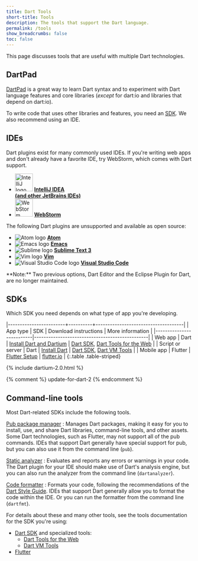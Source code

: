 ```yaml
---
title: Dart Tools
short-title: Tools
description: The tools that support the Dart language.
permalink: /tools
show_breadcrumbs: false
toc: false
---
```


This page discusses tools that are useful with multiple Dart technologies.

## DartPad

[DartPad](/tools/dartpad) is
a great way to learn Dart syntax and to experiment with Dart language features
and core libraries (_except_ for dart:io and libraries that depend on dart:io).

To write code that uses other libraries and features,
you need an [SDK](#sdks).
We also recommend using an IDE.


## IDEs

Dart plugins exist for many commonly used IDEs.
If you're writing web apps and don't already have a favorite IDE,
try WebStorm, which comes with Dart support.

<ul class="col2">
<li>
<img src="{% asset_path 'tools/intellij-idea.svg' %}"
     width="48" alt="IntelliJ logo">
<a href="/tools/jetbrains-plugin"><b>IntelliJ IDEA<br>
(and other JetBrains IDEs)</b></a>
</li>
<li>
<img src="{% asset_path 'tools/webstorm.svg' %}"
     width="48" alt="WebStorm logo">
<a href="{{site.webdev}}/tools/webstorm"><b>WebStorm</b></a>
</li>
</ul>

The following Dart plugins are unsupported
and available as open source:

<ul class="col2">
<li>
<img src="{% asset_path 'tools/atom-logo.png' %}" alt="Atom logo">
<a href="https://github.com/dart-atom/dartlang/"><b>Atom</b></a>
</li>
<li>
<img src="{% asset_path 'tools/emacs.png' %}" alt="Emacs logo">
<a href="https://github.com/nex3/dart-mode"><b>Emacs</b></a>
</li>
<li>
<img src="{% asset_path 'tools/sublime.png' %}" alt="Sublime logo">
<a href="https://github.com/dart-lang/dart-sublime-bundle#readme"><b>Sublime Text 3</b></a>
</li>
<li>
<img src="{% asset_path 'tools/vim.png' %}" alt="Vim logo">
<a href="https://github.com/dart-lang/dart-vim-plugin"><b>Vim</b></a>
</li>
<li>
<img src="{% asset_path 'tools/vscode.png' %}" alt="Visual Studio Code logo">
<a href="https://marketplace.visualstudio.com/items?itemName=DanTup.dart-code"><b>Visual Studio Code</b></a>
</li>
</ul>

<aside class="alert alert-info" markdown="1">
**Note:** Two previous options, Dart Editor and the Eclipse Plugin for Dart,
are no longer maintained.
</aside>

## SDKs

Which SDK you need depends on what type of app you're developing.

|------------------------+----------+-------------------------------------|
| App type | SDK | Download instructions | More information |
|--------------------------|------------------------------------------------|
| Web app | Dart | [Install Dart and Dartium](/install) | [Dart SDK](/tools/sdk), [Dart Tools for the Web]({{site.webdev}}/tools) |
| Script or server | Dart | [Install Dart](/install) | [Dart SDK](/tools/sdk), [Dart VM Tools](/dart-vm/tools) |
| Mobile app | Flutter | [Flutter Setup]({{site.flutter}}/setup) | [flutter.io]({{site.flutter}}) |
{:.table .table-striped}

{% include dartium-2.0.html %}

{% comment %}
update-for-dart-2
{% endcomment %}


## Command-line tools

Most Dart-related SDKs include the following tools.

[Pub package manager](/tools/pub)
: Manages Dart packages,
  making it easy for you to install, use, and share Dart libraries,
  command-line tools, and other assets.
  Some Dart technologies, such as Flutter, may not support
  all of the pub commands.
  IDEs that support Dart generally have special support for pub,
  but you can also use it from the command line (`pub`).

[Static analyzer](/tools/analyzer)
: Evaluates and reports any errors or warnings in your code.
  The Dart plugin for your IDE should make use of Dart's analysis engine,
  but you can also run the analyzer from the command line (`dartanalyzer`).

[Code formatter](https://github.com/dart-lang/dart_style#readme)
: Formats your code, following the recommendations of the
  [Dart Style Guide](/guides/language/effective-dart/style).
  IDEs that support Dart generally allow you to format the code within
  the IDE. Or you can run the formatter from the command line (`dartfmt`).

For details about these and many other tools,
see the tools documentation for the SDK you're using:

* [Dart SDK](/tools/sdk) and specialized tools:
  * [Dart Tools for the Web]({{site.webdev}}/tools)
  * [Dart VM Tools]({{site.dart_vm}}/tools)
* [Flutter]({{site.flutter}}/setup/)
